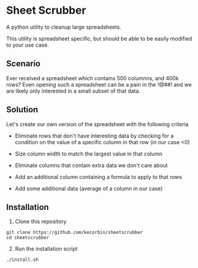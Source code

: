 # Sheet Scrubber

A python utility to cleanup large spreadsheets.

This utility is spreadsheet specific, but should be able to be easily modified to
your use case.

## Scenario

Ever received a spreadsheet which contains 500 columnns, and 400k rows?
Even opening such a spreadsheet can be a pain in the !@##! and we are likely only
interested in a small subset of that data.

## Solution

Let's create our own version of the spreadsheet with the following criteria

* Eliminate rows that don't have interesting data by checking for a condition on the
value of a specific column in that row (in our case <0)

* Size column width to match the largest value in that column

* Eliminate columns that contain extra data we don't care about

* Add an additional column containing a formula to apply to that rows

* Add some additional data (average of a column in our case)


## Installation

1. Clone this repository

```
git clone https://github.com/kecorbin/sheetscrubber
cd sheetscrubber
```

2. Run the installation script

```
./install.sh
```
